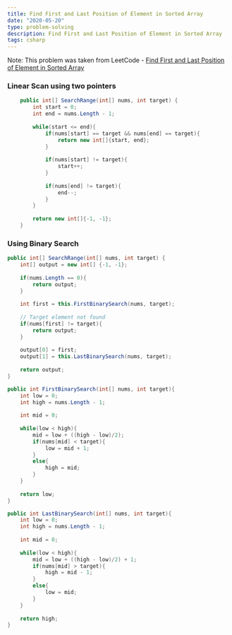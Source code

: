 ```yaml
---
title: Find First and Last Position of Element in Sorted Array
date: "2020-05-20"
type: problem-solving
description: Find First and Last Position of Element in Sorted Array
tags: csharp
---
```


Note: This problem was taken from LeetCode - [Find First and Last Position of Element in Sorted Array](https://leetcode.com/problems/find-first-and-last-position-of-element-in-sorted-array/)

### Linear Scan using two pointers

```csharp
    public int[] SearchRange(int[] nums, int target) {
        int start = 0;
        int end = nums.Length - 1;
        
        while(start <= end){
            if(nums[start] == target && nums[end] == target){
                return new int[]{start, end};
            }
            
            if(nums[start] != target){
                start++;
            }
            
            if(nums[end] != target){
                end--;
            }
        }
        
        return new int[]{-1, -1};
    }
```

### Using Binary Search

```csharp
public int[] SearchRange(int[] nums, int target) {
	int[] output = new int[] {-1, -1};
	
	if(nums.Length == 0){
		return output;
	}
	
	int first = this.FirstBinarySearch(nums, target);
	
	// Target element not found
	if(nums[first] != target){
		return output;
	}
	
	output[0] = first;
	output[1] = this.LastBinarySearch(nums, target);
	
	return output;
}

public int FirstBinarySearch(int[] nums, int target){
	int low = 0;
	int high = nums.Length - 1;
	
	int mid = 0;
	
	while(low < high){
		mid = low + ((high - low)/2);            
		if(nums[mid] < target){
			low = mid + 1;
		}
		else{
			high = mid;
		}
	}
	
	return low;
}

public int LastBinarySearch(int[] nums, int target){
	int low = 0;
	int high = nums.Length - 1;
	
	int mid = 0;
	
	while(low < high){
		mid = low + ((high - low)/2) + 1;
		if(nums[mid] > target){
			high = mid - 1;
		}
		else{
			low = mid;
		}
	}
	
	return high;
}
```
